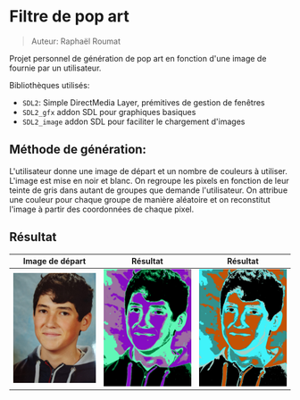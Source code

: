 # Filtre de pop art

>Auteur: Raphaël Roumat

Projet personnel de génération de pop art en fonction d'une image de fournie par un utilisateur.

Bibliothèques utilisés:

- `SDL2`: Simple DirectMedia Layer, prémitives de gestion de fenêtres
- `SDL2_gfx` addon SDL pour graphiques basiques
- `SDL2_image` addon SDL pour faciliter le chargement d'images

## Méthode de génération:

L'utilisateur donne une image de départ et un nombre de couleurs à utiliser. L'image est mise en noir et blanc. On regroupe les pixels en fonction de leur teinte de gris dans autant de groupes que demande l'utilisateur. On attribue une couleur pour chaque groupe de manière aléatoire et on reconstitut l'image à partir des coordonnées de chaque pixel.

## Résultat

 |   Image de départ   |  Résultat   |   Résultat   |
 | :----: | :----: | :----: |
| ![Image de départ](res/raphael.jpg) | ![Résultat 1](bin/save/1.png)  | ![Résultat 1](bin/save/2.png) |
